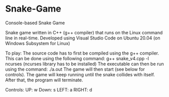 # Snake-Game
Console-based Snake Game

Snake game written in C++ (g++ compiler) that runs on the Linux command line in real-time.
Developed using Visual Studio Code on Ubuntu 20.04 (on Windows Subsystem for Linux)

To play:
The source code has to first be compiled using the g++ compiler. 
This can be done using the following command: g++ snake_v4.cpp -l ncurses (ncurses library has to be installed)
The executable can then be run using the command: ./a.out
The game will then start (see below for controls). The game will keep running until the snake collides with itself. After that, the program will terminate.

Controls: 
UP: w
Down: s
LEFT: a
RIGHT: d
